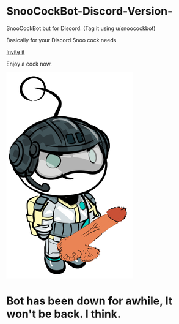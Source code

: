 # SnooCockBot-Discord-Version-
SnooCockBot but for Discord. (Tag it using u/snoocockbot)

Basically for your Discord Snoo cock needs

[Invite it](https://discord.com/api/oauth2/authorize?client_id=836728250158809149&permissions=2147551232&redirect_uri=https%3A%2F%2Fdeltara3.github.io&scope=bot)

Enjoy a cock now.

![Snoo cock](/snoocockbot-main-discord/Elemento_Spherewithacock.png)

# Bot has been down for awhile, It won't be back. I think.
